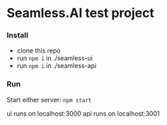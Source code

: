 # Seamless.AI test project

### Install
- clone this repo
- run ```npm i``` in ./seamless-ui
- run ```npm i``` in ./seamless-api

### Run
Start either server: ```npm start```

ui runs on localhost:3000
api runs on localhost:3001
